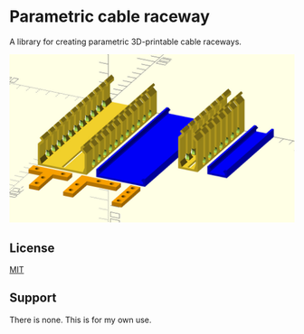 
# Parametric cable raceway

A library for creating parametric 3D-printable cable raceways.

![demonstration render of demo.scad](https://raw.githubusercontent.com/danderson/raceway/main/demo.jpg)

## License

[MIT](https://choosealicense.com/licenses/mit/)

## Support

There is none. This is for my own use.
